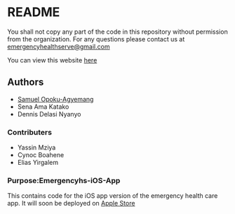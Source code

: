 # README
You shall not copy any part of the code in this repository without permission from the organization.
For any questions please contact us at emergencyhealthserve@gmail.com

You can view this website [here](https://emergencyhs.com)

## Authors
* [Samuel Opoku-Agyemang]()
* Sena Ama Katako
* Dennis Delasi Nyanyo

### Contributers
* Yassin Mziya
* Cynoc Boahene
* Elias Yirgalem

### Purpose:Emergencyhs-iOS-App
This contains code for the iOS app version of the emergency health care app.
It will soon be deployed on [Apple Store]()
